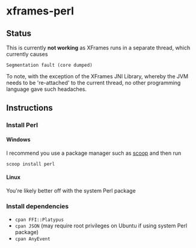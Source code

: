 # xframes-perl

## Status

This is currently **not working** as XFrames runs in a separate thread, which currently causes

`Segmentation fault (core dumped)`

To note, with the exception of the XFrames JNI Library, whereby the JVM needs to be 're-attached' to the current thread, no other programming language gave such headaches.

## Instructions

### Install Perl

#### Windows

I recommend you use a package manager such as [scoop](https://scoop.sh/) and then run

`scoop install perl`

#### Linux

You're likely better off with the system Perl package

### Install dependencies

- `cpan FFI::Platypus`
- `cpan JSON` (may require root privileges on Ubuntu if using system Perl package)
- `cpan AnyEvent`
